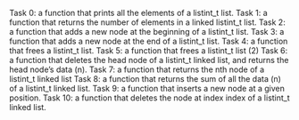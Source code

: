 Task 0: a function that prints all the elements of a listint_t list.
Task 1: a function that returns the number of elements in a linked listint_t list.
Task 2: a function that adds a new node at the beginning of a listint_t list.
Task 3: a function that adds a new node at the end of a listint_t list.
Task 4: a function that frees a listint_t list.
Task 5: a function that frees a listint_t list (2)
Task 6: a function that deletes the head node of a listint_t linked list, and returns the head node’s data (n).
Task 7: a function that returns the nth node of a listint_t linked list
Task 8: a function that returns the sum of all the data (n) of a listint_t linked list.
Task 9: a function that inserts a new node at a given position.
Task 10: a function that deletes the node at index index of a listint_t linked list.
